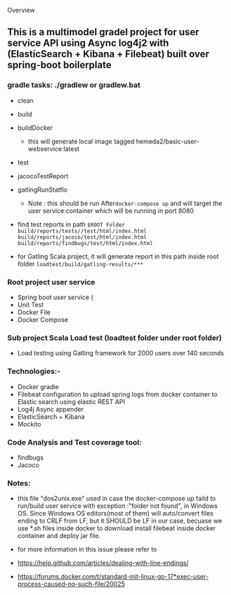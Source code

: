 Overview

## This is a multimodel gradel project for user service API using Async log4j2 with (ElasticSearch + Kibana + Filebeat) built over spring-boot boilerplate

### gradle tasks: ./gradlew or gradlew.bat 
* clean
* build
* buildDocker   
   * this will generate local image tagged hemeda2/basic-user-webservice:latest
* test
* jacocoTestReport
* gatlingRunStatflo  
    * Note : this should be run After`docker-compose up` and will target the user service container which will be running in port 8080

* find test reports in path `$ROOT Folder`
            `build/reports/tests//test/html/index.html`
            `build/reports/jacoco/test/html/index.html`
            `build/reports/findbugs/test/html/index.html`
* for Gatling Scala project, it will generate report in this path inside root folder `loadtest/build/gatling-results/***` 

### Root project user service
* Spring boot user service (
* Unit Test
* Docker File
* Docker Compose

### Sub project Scala Load test (loadtest folder under root folder)
* Load testing using Gatling framework for 2000 users over 140 seconds

### Technologies:-
* Docker gradle
* Filebeat configuration to upload spring logs from docker container to Elastic search using elastic REST API
* Log4j Async appender
* ElasticSearch + Kibana
* Mockito

### Code Analysis and Test coverage tool:
* findbugs
* Jacoco

### Notes:
* this file "dos2unix.exe" used in case the docker-compose up faild to run/build user service with exception :"folder not found",
 in Windows OS. Since Windows OS editors(most of them) will auto/convert files ending to CRLF from LF, but it SHOULD be LF in our case, becuase we use *.sh files inside docker to download install filebeat inside docker container and deploy jar file.
 
* for more information in this issue please refer to
* https://help.github.com/articles/dealing-with-line-endings/
* https://forums.docker.com/t/standard-init-linux-go-17*exec-user-process-caused-no-such-file/20025
